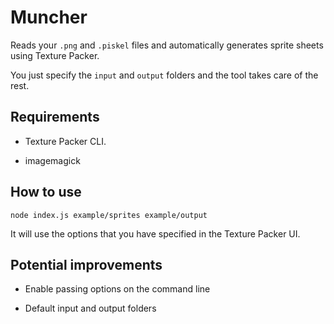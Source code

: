 # Muncher

Reads your `.png` and `.piskel` files and automatically generates sprite sheets using Texture Packer.

You just specify the `input` and `output` folders and the tool takes care of the rest.

## Requirements

 - Texture Packer CLI.

 - imagemagick

## How to use

`node index.js example/sprites example/output`

It will use the options that you have specified in the Texture Packer UI.

## Potential improvements

 - Enable passing options on the command line

 - Default input and output folders